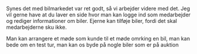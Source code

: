 Synes det med bilmarkedet var ret godt, så vi arbejder videre med det. 
Jeg vil gerne have at du laver en side hvor man kan logge ind som medarbejder og rediger informationer om biler.
Ejerne kan tilføje biler, fordi det skal medarbejderne sku ikke.

Man kan arrangere et møde som kunde til et møde omrking en bil, man kan bede om en test tur, man kan os byde på nogle biler som er på auktion
